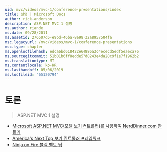 ```yaml
---
uid: mvc/videos/mvc-1/conference-presentations/index
title: 설명 | Microsoft Docs
author: rick-anderson
description: ASP.NET MVC 1 설명
ms.author: riande
ms.date: 09/28/2011
ms.assetid: 276507d5-e9bd-46ba-8e98-32a8957504fa
msc.legacyurl: /mvc/videos/mvc-1/conference-presentations
msc.type: chapter
ms.openlocfilehash: edca6bd618422e64886a3c4ececd5edf5eaeca76
ms.sourcegitcommit: 51b01b6ff8edde57d8243e4da28c9f1e7f1962b2
ms.translationtype: MT
ms.contentlocale: ko-KR
ms.lasthandoff: 05/06/2019
ms.locfileid: "65120794"
---
```

# <a name="talks"></a>토론

> ASP.NET MVC 1 설명

- [Microsoft ASP.NET MVC(모델 보기 컨트롤러)를 사용하여 NerdDinner.com 만들기](creating-nerddinnercom-with-microsoft-aspnet-model-view-controller-mvc.md)
- [America's Next Top 보기 컨트롤러 프레임워크](americas-next-top-model-view-controller-framework.md)
- [Ninja on Fire 블랙 벨트 팁](ninja-on-fire-black-belt-tips.md)
